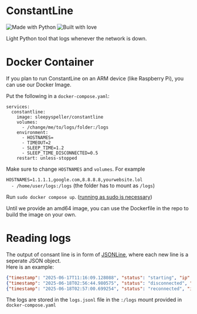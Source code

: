# ConstantLine
![Made with Python](https://forthebadge.com/images/badges/made-with-python.png)
![Built with love](https://forthebadge.com/images/badges/built-with-love.png)

Light Python tool that logs whenever the network is down.

# Docker Container
If you plan to run ConstantLine on an ARM device (like Raspberry Pi), you can use our Docker Image.

Put the following in a `docker-compose.yaml`:

``` docker
services:
  constantline:
    image: sleepyspeller/constantline
    volumes:
      - /change/me/to/logs/folder:/logs
    environment:
      - HOSTNAMES=
      - TIMEOUT=2
      - SLEEP_TIME=1.2
      - SLEEP_TIME_DISCONNECTED=0.5
    restart: unless-stopped
```
Make sure to change `HOSTNAMES` and `volumes`. For example

`HOSTNAMES=1.1.1.1,google.com,8.8.8.8,yourwebsite.lol`\
`  - /home/user/logs:/logs`
(the folder has to mount as `/logs`)

Run `sudo docker compose up`. ([running as sudo is necessary](https://github.com/alessandromaggio/pythonping/issues/27))

Until we provide an amd64 image, you can use the Dockerfile in the repo to build the image on your own.

# Reading logs
The output of consant line is in form of [JSONLine](https://jsonlines.org/), where each new line is a seperate JSON object.\
Here is an example:
``` json
{"timestamp": "2025-06-17T11:16:09.128088", "status": "starting", "ip": "122.10.144.143"}
{"timestamp": "2025-06-18T02:56:44.980575", "status": "disconnected", "ip": "122.10.144.143"}
{"timestamp": "2025-06-18T02:57:00.699254", "status": "reconnected", "ip": "122.10.144.200"}
```
The logs are stored in the `logs.jsonl` file in the `:/logs` mount provided in `docker-compose.yaml`
